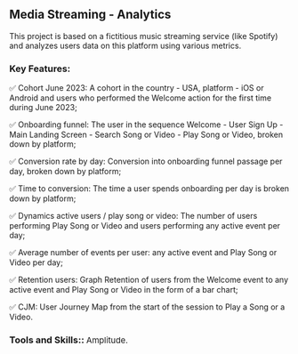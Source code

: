 ## Media Streaming - Analytics

This project is based on a fictitious music streaming service (like Spotify) and analyzes users data on this platform using various metrics.

### Key Features:

✅ Cohort June 2023: A cohort in the country - USA, platform -  iOS or Android and users who performed the Welcome action for the first time during June 2023;

✅ Onboarding funnel: The user in the sequence Welcome - User Sign Up - Main Landing Screen - Search Song or Video - Play Song or Video, broken down by platform;

✅ Conversion rate by day: Conversion into onboarding funnel passage per day, broken down by platform;

✅ Time to conversion: The time a user spends onboarding per day is broken down by platform;

✅ Dynamics active users / play song or video: The number of users performing Play Song or Video and users performing any active event per day;

✅ Average number of events per user: any active event and Play Song or Video per day;

✅ Retention users: Graph Retention of users from the Welcome event to any active event and Play Song or Video in the form of a bar chart;

✅ CJM: User Journey Map from the start of the session to Play a Song or a Video.

### Tools and Skills:: <span style="font-weight: lighter; font-size: 0.9em;">Amplitude.</span>